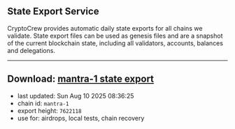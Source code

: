 ## State Export Service
CryptoCrew provides automatic daily state exports for all chains we validate. State export files can be used as genesis files and are a snapshot of the current blockchain state, including all validators, accounts, balances and delegations.

---
**Download: [mantra-1 state export](https://dl-eu2.ccvalidators.com/SERVICE/mantrachain/mantra-1_export_7622118.json)**
---

- last updated: Sun Aug 10 2025 08:36:25
- chain id: `mantra-1`
- export height: `7622118`
- use for: airdrops, local tests, chain recovery
